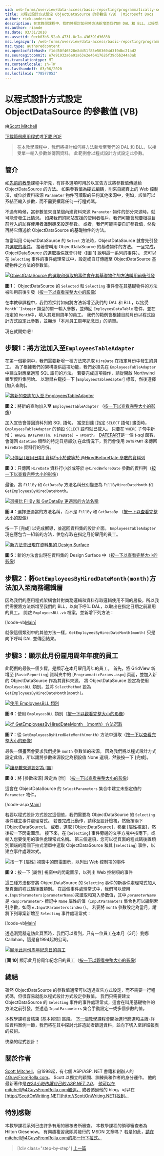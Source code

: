 ```yaml
---
uid: web-forms/overview/data-access/basic-reporting/programmatically-setting-the-objectdatasource-s-parameter-values-vb
title: 以程式設計方式設定 ObjectDataSource 的參數值（VB） |Microsoft Docs
author: rick-anderson
description: 在本教學課程中，我們將探討如何將方法新增至我們的 DAL 和 BLL，以接受單一輸入參數並傳回資料。 此範例會設定此參數 。
ms.author: riande
ms.date: 03/31/2010
ms.assetid: 0ecb03b6-52a0-4731-8c7a-436391d36838
msc.legacyurl: /web-forms/overview/data-access/basic-reporting/programmatically-setting-the-objectdatasource-s-parameter-values-vb
msc.type: authoredcontent
ms.openlocfilehash: f1dd50f46528e8dd51f85e503604d3f0dbc21ad2
ms.sourcegitcommit: e7e91932a6e91a63e2e46417626f39d6b244a3ab
ms.translationtype: MT
ms.contentlocale: zh-TW
ms.lasthandoff: 03/06/2020
ms.locfileid: "78577053"
---
```

# <a name="programmatically-setting-the-objectdatasources-parameter-values-vb"></a>以程式設計方式設定 ObjectDataSource 的參數值 (VB)

由[Scott Mitchell](https://twitter.com/ScottOnWriting)

[下載範例應用程式](https://download.microsoft.com/download/5/d/7/5d7571fc-d0b7-4798-ad4a-c976c02363ce/ASPNET_Data_Tutorial_6_VB.exe)或[下載 PDF](programmatically-setting-the-objectdatasource-s-parameter-values-vb/_static/datatutorial06vb1.pdf)

> 在本教學課程中，我們將探討如何將方法新增至我們的 DAL 和 BLL，以接受單一輸入參數並傳回資料。 此範例會以程式設計方式設定此參數。

## <a name="introduction"></a>簡介

如[先前的教學](declarative-parameters-vb.md)課程中所見，有許多選項可用於以宣告方式將參數值傳遞給 ObjectDataSource 的方法。 如果參數值為硬式編碼，則來自網頁上的 Web 控制項，或位於資料來源 `Parameter` 物件可讀取的任何其他來源中，例如，該值可以系結至輸入參數，而不需要撰寫任何一行程式碼。

不過有時候，當參數值來自某個內建資料來源 `Parameter` 物件的部分來源時，就可能會發生此情況。 如果我們的網站支援的使用者帳戶，我們可能會想要根據目前登入的訪客使用者識別碼來設定參數。 或者，我們可能需要自訂參數值，然後再將它傳送給 ObjectDataSource 的基礎物件的方法。

每當叫用 ObjectDataSource 的 `Select` 方法時，ObjectDataSource 就會先引發其[選取的事件](https://msdn.microsoft.com/library/system.web.ui.webcontrols.objectdatasource.selecting%28VS.80%29.aspx)。 接著會叫用 ObjectDataSource 的基礎物件的方法。 一旦完成，ObjectDataSource 的[選取事件](https://msdn.microsoft.com/library/system.web.ui.webcontrols.objectdatasource.selected%28VS.80%29.aspx)就會引發（[圖 1] 說明這一系列的事件）。 您可以在 `Selecting` 事件的事件處理常式中，設定或自訂傳遞至 ObjectDataSource 基礎物件之方法的參數值。

[![ObjectDataSource 的選取和選取的事件會在其基礎物件的方法叫用前後引發](programmatically-setting-the-objectdatasource-s-parameter-values-vb/_static/image2.png)](programmatically-setting-the-objectdatasource-s-parameter-values-vb/_static/image1.png)

**圖 1**： ObjectDataSource 的 `Selected` 和 `Selecting` 事件會在其基礎物件的方法被叫用前後引發（[按一下以查看完整大小的影像](programmatically-setting-the-objectdatasource-s-parameter-values-vb/_static/image3.png)）

在本教學課程中，我們將探討如何將方法新增至我們的 DAL 和 BLL，以接受 `Month``Integer` 類型的單一輸入參數，並傳回 `EmployeesDataTable` 物件，並在指定的 `Month`中，填入其雇用周年的員工。 我們的範例會根據目前月份以程式設計方式設定此參數，並顯示「本月員工周年紀念日」的清單。

現在就開始吧！

## <a name="step-1-adding-a-method-toemployeestableadapter"></a>步驟1：將方法加入至`EmployeesTableAdapter`

在第一個範例中，我們需要新增一種方法來抓取 `HireDate` 在指定月份中發生的員工。 為了根據我們的架構提供這項功能，我們必須先在 `EmployeesTableAdapter` 中建立對應至適當 SQL 語句的方法。 若要完成這項操作，請從開啟 Northwind 類型資料集開始。 以滑鼠右鍵按一下 [`EmployeesTableAdapter`] 標籤，然後選擇 [加入查詢]。

[![將新的查詢加入至 EmployeesTableAdapter](programmatically-setting-the-objectdatasource-s-parameter-values-vb/_static/image5.png)](programmatically-setting-the-objectdatasource-s-parameter-values-vb/_static/image4.png)

**圖 2**：將新的查詢加入至 `EmployeesTableAdapter` （[按一下以查看完整大小的影像](programmatically-setting-the-objectdatasource-s-parameter-values-vb/_static/image6.png)）

加入宣告會傳回資料列的 SQL 語句。 當您到達 [指定 `SELECT` 語句] 畫面時，`EmployeesTableAdapter` 的預設 `SELECT` 語句就已載入。 只要在 `WHERE` 子句中新增： `WHERE DATEPART(m, HireDate) = @Month`。 [DATEPART](https://msdn.microsoft.com/library/ms174420.aspx)是一個 t-sql 函數，會傳回 `datetime` 類型的特定日期部分;在此情況下，我們會使用 `DATEPART` 來傳回 `HireDate` 資料行的月份。

[![只傳回 [雇用日期] 資料行小於或等於 @HiredBeforeDate 參數的資料列](programmatically-setting-the-objectdatasource-s-parameter-values-vb/_static/image8.png)](programmatically-setting-the-objectdatasource-s-parameter-values-vb/_static/image7.png)

**圖 3**：只傳回 `HireDate` 資料行小於或等於 `@HiredBeforeDate` 參數的資料列（[按一下以查看完整大小的影像](programmatically-setting-the-objectdatasource-s-parameter-values-vb/_static/image9.png)）

最後，將 `FillBy` 和 `GetDataBy` 方法名稱分別變更為 `FillByHiredDateMonth` 和 `GetEmployeesByHiredDateMonth`。

[![選擇比 FillBy 和 GetDataBy 更適當的方法名稱](programmatically-setting-the-objectdatasource-s-parameter-values-vb/_static/image11.png)](programmatically-setting-the-objectdatasource-s-parameter-values-vb/_static/image10.png)

**圖 4**：選擇更適當的方法名稱，而不是 `FillBy` 和 `GetDataBy` （[按一下以查看完整大小的影像](programmatically-setting-the-objectdatasource-s-parameter-values-vb/_static/image12.png)）

按一下 [完成] 以完成嚮導，並返回資料集的設計介面。 `EmployeesTableAdapter` 現在應包含一組新的方法，供您存取在指定月份雇用的員工。

[![新方法會出現在資料集的 Design Surface](programmatically-setting-the-objectdatasource-s-parameter-values-vb/_static/image14.png)](programmatically-setting-the-objectdatasource-s-parameter-values-vb/_static/image13.png)

**圖 5**：新的方法會出現在資料集的 Design Surface 中（[按一下以查看完整大小的影像](programmatically-setting-the-objectdatasource-s-parameter-values-vb/_static/image15.png)）

## <a name="step-2-adding-thegetemployeesbyhireddatemonthmonthmethod-to-the-business-logic-layer"></a>步驟2：將`GetEmployeesByHiredDateMonth(month)`方法加入至商務邏輯層

因為我們的應用程式架構會針對商務邏輯和資料存取邏輯使用不同的層級，所以我們需要將方法新增至我們的 BLL，以向下呼叫 DAL，以取出在指定日期之前雇用的員工。 開啟 `EmployeesBLL.vb` 檔案，並新增下列方法：

[!code-vb[Main](programmatically-setting-the-objectdatasource-s-parameter-values-vb/samples/sample1.vb)]

就像這個類別中的其他方法一樣，`GetEmployeesByHiredDateMonth(month)` 只是向下呼叫 DAL 並傳回結果。

## <a name="step-3-displaying-employees-whose-hiring-anniversary-is-this-month"></a>步驟3：顯示此月份雇用周年年度的員工

此範例的最後一個步驟，是顯示在本月雇用周年的員工。 首先，將 GridView 新增至 [`BasicReporting`] 資料夾中的 [`ProgrammaticParams.aspx`] 頁面，並加入新的 ObjectDataSource 作為其資料來源。 將 ObjectDataSource 設定為使用 `EmployeesBLL` 類別，並將 `SelectMethod` 設為 `GetEmployeesByHiredDateMonth(month)`。

[![使用 EmployeesBLL 類別](programmatically-setting-the-objectdatasource-s-parameter-values-vb/_static/image17.png)](programmatically-setting-the-objectdatasource-s-parameter-values-vb/_static/image16.png)

**圖 6**：使用 `EmployeesBLL` 類別（[按一下以觀看完整大小的影像](programmatically-setting-the-objectdatasource-s-parameter-values-vb/_static/image18.png)）

[![從 GetEmployeesByHiredDateMonth （month）方法選取](programmatically-setting-the-objectdatasource-s-parameter-values-vb/_static/image20.png)](programmatically-setting-the-objectdatasource-s-parameter-values-vb/_static/image19.png)

**圖 7**：從 `GetEmployeesByHiredDateMonth(month)` 方法中選取（[按一下以查看完整大小的影像](programmatically-setting-the-objectdatasource-s-parameter-values-vb/_static/image21.png)）

最後一個畫面會要求我們提供 `month` 參數值的來源。 因為我們將以程式設計方式設定此值，所以請將參數來源設定為預設值 None 選項，然後按一下 [完成]。

[![讓參數來源設定為 [無]](programmatically-setting-the-objectdatasource-s-parameter-values-vb/_static/image23.png)](programmatically-setting-the-objectdatasource-s-parameter-values-vb/_static/image22.png)

**圖 8**：將 [參數來源] 設定為 [無] （[按一下以查看完整大小的影像](programmatically-setting-the-objectdatasource-s-parameter-values-vb/_static/image24.png)）

這會在 ObjectDataSource 的 `SelectParameters` 集合中建立未指定值的 `Parameter` 物件。

[!code-aspx[Main](programmatically-setting-the-objectdatasource-s-parameter-values-vb/samples/sample2.aspx)]

若要以程式設計方式設定這個值，我們需要為 ObjectDataSource 的 `Selecting` 事件建立事件處理常式。 若要完成此動作，請移至設計檢視，然後按兩下 [ObjectDataSource]。 或者，選取 [ObjectDataSource]，移至 [屬性視窗]，然後按一下閃電圖示。 接下來，在 [`Selecting`] 事件旁邊的文字方塊中按兩下，或輸入您要使用的事件處理常式名稱。 第三個選項，您可以從頁面的程式碼後置類別頂端的兩個下拉式清單中選取 ObjectDataSource 和其 [`Selecting`] 事件，以建立事件處理常式。

![按一下 [屬性] 視窗中的閃電圖示，以列出 Web 控制項的事件](programmatically-setting-the-objectdatasource-s-parameter-values-vb/_static/image25.png)

**圖 9**：按一下 [屬性] 視窗中的閃電圖示，以列出 Web 控制項的事件

這三種方法都會將 ObjectDataSource 的 `Selecting` 事件的新事件處理常式加入至頁面的程式碼後置類別。 在這個事件處理常式中，我們可以使用 `e.InputParameters(parameterName)`來讀取和寫入參數值，其中 *`parameterName`* 是 `<asp:Parameter>` 標記中 `Name` 屬性的值（`InputParameters` 集合也可以編制索引序數，如同 `e.InputParameters(index)`）。 若要將 `month` 參數設定為當月，請將下列專案新增至 `Selecting` 事件處理常式：

[!code-vb[Main](programmatically-setting-the-objectdatasource-s-parameter-values-vb/samples/sample3.vb)]

透過瀏覽器造訪此頁面時，我們可以看到，只有一位員工在本月（3月）劉娜 Callahan，這是自1994起的公司。

[![顯示此月份周年紀念日的員工](programmatically-setting-the-objectdatasource-s-parameter-values-vb/_static/image27.png)](programmatically-setting-the-objectdatasource-s-parameter-values-vb/_static/image26.png)

[**圖 10**] 顯示此月份周年紀念日的員工（[按一下以觀看完整大小的影像](programmatically-setting-the-objectdatasource-s-parameter-values-vb/_static/image28.png)）

## <a name="summary"></a>總結

雖然 ObjectDataSource 的參數值通常可以透過宣告方式設定，而不需要一行程式碼，但很容易就能以程式設計方式設定參數值。 我們只需要建立 ObjectDataSource 的 `Selecting` 事件的事件處理常式，這會在叫用基礎物件的方法之前引發，並透過 `InputParameters` 集合手動設定一或多個參數的值。

本教學課程會結束 [基本報告] 區段。 [下一個教學](../masterdetail/master-detail-filtering-with-a-dropdownlist-vb.md)課程會開始進行篩選和主版-詳細資料案例一節，我們將在其中探討允許造訪者篩選資料，並向下切入至詳細報表的技術。

快樂的程式設計！

## <a name="about-the-author"></a>關於作者

[Scott Mitchell](http://www.4guysfromrolla.com/ScottMitchell.shtml)，自1998起，有七個 ASP/ASP. NET 書籍和創辦人的[4GuysFromRolla.com](http://www.4guysfromrolla.com)。 Scott 以獨立的顧問、訓練員和作者的身分運作。 他的最新著作是[*在24小時內讓自己的 ASP.NET 2.0*](https://www.amazon.com/exec/obidos/ASIN/0672327384/4guysfromrollaco)。 他可以在mitchell@4GuysFromRolla.com觸達[。](mailto:mitchell@4GuysFromRolla.com) 或者透過他的 blog，可以在[http://ScottOnWriting.NET](http://ScottOnWriting.NET)找到。

## <a name="special-thanks-to"></a>特別感謝

本教學課程系列已由許多有用的審核者所審查。 本教學課程的領導審查者為 Hilton Giesenow。 有興趣複習我即將發行的 MSDN 文章嗎？ 若是如此，請在mitchell@4GuysFromRolla.com的那一行下拉式[。](mailto:mitchell@4GuysFromRolla.com)

> [!div class="step-by-step"]
> [上一篇](declarative-parameters-vb.md)
